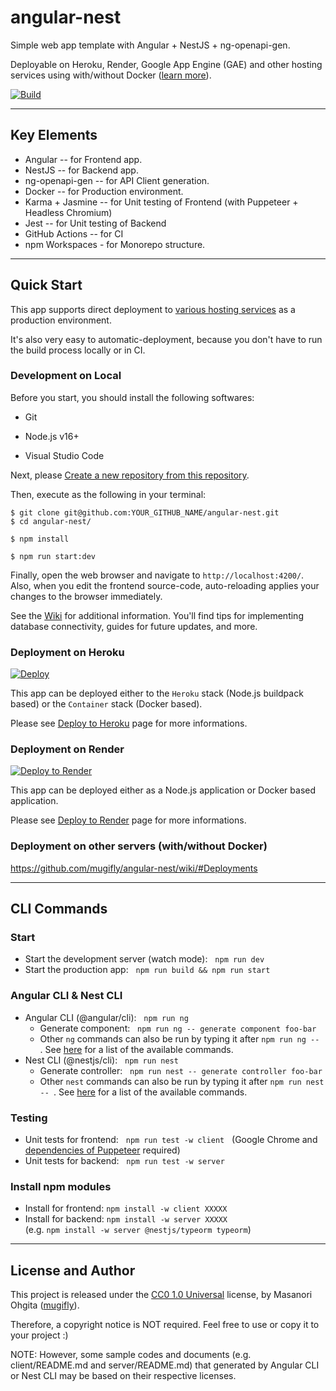 # angular-nest

Simple web app template with Angular + NestJS + ng-openapi-gen.

Deployable on Heroku, Render, Google App Engine (GAE) and other hosting services using with/without Docker ([learn more](https://github.com/mugifly/angular-nest/wiki/#Deployments)).

[![Build](https://github.com/mugifly/angular-nest/actions/workflows/build.yml/badge.svg?event=push)](https://github.com/mugifly/angular-nest/actions/workflows/build.yml)

---

## Key Elements

- Angular -- for Frontend app.
- NestJS -- for Backend app.
- ng-openapi-gen -- for API Client generation.
- Docker -- for Production environment.
- Karma + Jasmine -- for Unit testing of Frontend (with Puppeteer + Headless Chromium)
- Jest -- for Unit testing of Backend
- GitHub Actions -- for CI
- npm Workspaces - for Monorepo structure.

---

## Quick Start

This app supports direct deployment to [various hosting services](https://github.com/mugifly/angular-nest/wiki/#Deployments) as a production environment.

It's also very easy to automatic-deployment, because you don't have to run the build process locally or in CI.

### Development on Local

Before you start, you should install the following softwares:

- Git

- Node.js v16+

- Visual Studio Code

Next, please [Create a new repository from this repository](https://github.com/mugifly/angular-nest/generate).

Then, execute as the following in your terminal:

```
$ git clone git@github.com:YOUR_GITHUB_NAME/angular-nest.git
$ cd angular-nest/

$ npm install

$ npm run start:dev
```

Finally, open the web browser and navigate to `http://localhost:4200/`.
Also, when you edit the frontend source-code, auto-reloading applies your changes to the browser immediately.

See the [Wiki](https://github.com/mugifly/angular-nest/wiki/) for additional information.
You'll find tips for implementing database connectivity, guides for future updates, and more.

### Deployment on Heroku

[![Deploy](https://www.herokucdn.com/deploy/button.svg)](https://heroku.com/deploy)

This app can be deployed either to the `Heroku` stack (Node.js buildpack based) or the `Container` stack (Docker based).

Please see [Deploy to Heroku](https://github.com/mugifly/angular-nest/wiki/Deploy-to-Heroku) page for more informations.

### Deployment on Render

[![Deploy to Render](https://render.com/images/deploy-to-render-button.svg)](https://render.com/deploy)

This app can be deployed either as a Node.js application or Docker based application.

Please see [Deploy to Render](https://github.com/mugifly/angular-nest/wiki/Deploy-to-Render) page for more informations.

### Deployment on other servers (with/without Docker)

https://github.com/mugifly/angular-nest/wiki/#Deployments

---

## CLI Commands

### Start

- Start the development server (watch mode): &nbsp; `npm run dev`
- Start the production app: &nbsp; `npm run build && npm run start`

### Angular CLI & Nest CLI

- Angular CLI (@angular/cli): &nbsp; `npm run ng`
  - Generate component: &nbsp; `npm run ng -- generate component foo-bar`
  - Other `ng` commands can also be run by typing it after `npm run ng -- `. See [here](https://angular.io/cli#command-overview) for a list of the available commands.
- Nest CLI (@nestjs/cli): &nbsp; `npm run nest`
  - Generate controller: &nbsp; `npm run nest -- generate controller foo-bar`
  - Other `nest` commands can also be run by typing it after `npm run nest -- `. See [here](https://docs.nestjs.com/cli/usages) for a list of the available commands.

### Testing

- Unit tests for frontend: &nbsp; `npm run test -w client` &nbsp; (Google Chrome and [dependencies of Puppeteer](https://github.com/puppeteer/puppeteer/blob/main/docs/troubleshooting.md) required)
- Unit tests for backend: &nbsp; `npm run test -w server`

### Install npm modules

- Install for frontend: `npm install -w client XXXXX`
- Install for backend: `npm install -w server XXXXX`<br>(e.g. `npm install -w server @nestjs/typeorm typeorm`)

---

## License and Author

This project is released under the [CC0 1.0 Universal](https://github.com/mugifly/angular-nest/blob/master/LICENSE) license, by Masanori Ohgita ([mugifly](https://github.com/mugifly)).

Therefore, a copyright notice is NOT required.
Feel free to use or copy it to your project :)

NOTE: However, some sample codes and documents (e.g. client/README.md and server/README.md) that generated by Angular CLI or Nest CLI may be based on their respective licenses.
